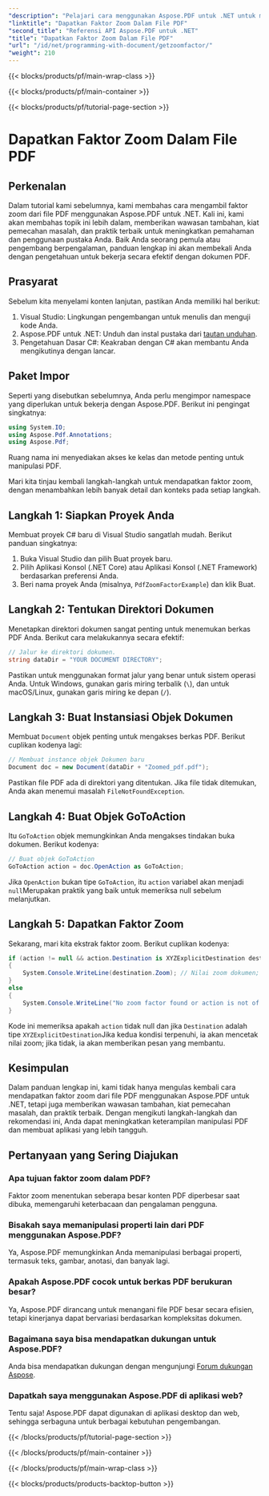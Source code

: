 ```yaml
---
"description": "Pelajari cara menggunakan Aspose.PDF untuk .NET untuk mendapatkan faktor zoom dalam file PDF dengan panduan langkah demi langkah ini."
"linktitle": "Dapatkan Faktor Zoom Dalam File PDF"
"second_title": "Referensi API Aspose.PDF untuk .NET"
"title": "Dapatkan Faktor Zoom Dalam File PDF"
"url": "/id/net/programming-with-document/getzoomfactor/"
"weight": 210
---
```


{{< blocks/products/pf/main-wrap-class >}}

{{< blocks/products/pf/main-container >}}

{{< blocks/products/pf/tutorial-page-section >}}

# Dapatkan Faktor Zoom Dalam File PDF

## Perkenalan

Dalam tutorial kami sebelumnya, kami membahas cara mengambil faktor zoom dari file PDF menggunakan Aspose.PDF untuk .NET. Kali ini, kami akan membahas topik ini lebih dalam, memberikan wawasan tambahan, kiat pemecahan masalah, dan praktik terbaik untuk meningkatkan pemahaman dan penggunaan pustaka Anda. Baik Anda seorang pemula atau pengembang berpengalaman, panduan lengkap ini akan membekali Anda dengan pengetahuan untuk bekerja secara efektif dengan dokumen PDF.

## Prasyarat

Sebelum kita menyelami konten lanjutan, pastikan Anda memiliki hal berikut:

1. Visual Studio: Lingkungan pengembangan untuk menulis dan menguji kode Anda.
2. Aspose.PDF untuk .NET: Unduh dan instal pustaka dari [tautan unduhan](https://releases.aspose.com/pdf/net/).
3. Pengetahuan Dasar C#: Keakraban dengan C# akan membantu Anda mengikutinya dengan lancar.

## Paket Impor

Seperti yang disebutkan sebelumnya, Anda perlu mengimpor namespace yang diperlukan untuk bekerja dengan Aspose.PDF. Berikut ini pengingat singkatnya:

```csharp
using System.IO;
using Aspose.Pdf.Annotations;
using Aspose.Pdf;
```

Ruang nama ini menyediakan akses ke kelas dan metode penting untuk manipulasi PDF.

Mari kita tinjau kembali langkah-langkah untuk mendapatkan faktor zoom, dengan menambahkan lebih banyak detail dan konteks pada setiap langkah.

## Langkah 1: Siapkan Proyek Anda

Membuat proyek C# baru di Visual Studio sangatlah mudah. Berikut panduan singkatnya:

1. Buka Visual Studio dan pilih Buat proyek baru.
2. Pilih Aplikasi Konsol (.NET Core) atau Aplikasi Konsol (.NET Framework) berdasarkan preferensi Anda.
3. Beri nama proyek Anda (misalnya, `PdfZoomFactorExample`) dan klik Buat.

## Langkah 2: Tentukan Direktori Dokumen

Menetapkan direktori dokumen sangat penting untuk menemukan berkas PDF Anda. Berikut cara melakukannya secara efektif:

```csharp
// Jalur ke direktori dokumen.
string dataDir = "YOUR DOCUMENT DIRECTORY";
```

Pastikan untuk menggunakan format jalur yang benar untuk sistem operasi Anda. Untuk Windows, gunakan garis miring terbalik (`\`), dan untuk macOS/Linux, gunakan garis miring ke depan (`/`).

## Langkah 3: Buat Instansiasi Objek Dokumen

Membuat `Document` objek penting untuk mengakses berkas PDF. Berikut cuplikan kodenya lagi:

```csharp
// Membuat instance objek Dokumen baru
Document doc = new Document(dataDir + "Zoomed_pdf.pdf");
```

Pastikan file PDF ada di direktori yang ditentukan. Jika file tidak ditemukan, Anda akan menemui masalah `FileNotFoundException`.

## Langkah 4: Buat Objek GoToAction

Itu `GoToAction` objek memungkinkan Anda mengakses tindakan buka dokumen. Berikut kodenya:

```csharp
// Buat objek GoToAction
GoToAction action = doc.OpenAction as GoToAction;
```

Jika `OpenAction` bukan tipe `GoToAction`, itu `action` variabel akan menjadi `null`Merupakan praktik yang baik untuk memeriksa null sebelum melanjutkan.

## Langkah 5: Dapatkan Faktor Zoom

Sekarang, mari kita ekstrak faktor zoom. Berikut cuplikan kodenya:

```csharp
if (action != null && action.Destination is XYZExplicitDestination destination)
{
    System.Console.WriteLine(destination.Zoom); // Nilai zoom dokumen;
}
else
{
    System.Console.WriteLine("No zoom factor found or action is not of type GoToAction.");
}
```

Kode ini memeriksa apakah `action` tidak null dan jika `Destination` adalah tipe `XYZExplicitDestination`Jika kedua kondisi terpenuhi, ia akan mencetak nilai zoom; jika tidak, ia akan memberikan pesan yang membantu.

## Kesimpulan

Dalam panduan lengkap ini, kami tidak hanya mengulas kembali cara mendapatkan faktor zoom dari file PDF menggunakan Aspose.PDF untuk .NET, tetapi juga memberikan wawasan tambahan, kiat pemecahan masalah, dan praktik terbaik. Dengan mengikuti langkah-langkah dan rekomendasi ini, Anda dapat meningkatkan keterampilan manipulasi PDF dan membuat aplikasi yang lebih tangguh.

## Pertanyaan yang Sering Diajukan

### Apa tujuan faktor zoom dalam PDF?
Faktor zoom menentukan seberapa besar konten PDF diperbesar saat dibuka, memengaruhi keterbacaan dan pengalaman pengguna.

### Bisakah saya memanipulasi properti lain dari PDF menggunakan Aspose.PDF?
Ya, Aspose.PDF memungkinkan Anda memanipulasi berbagai properti, termasuk teks, gambar, anotasi, dan banyak lagi.

### Apakah Aspose.PDF cocok untuk berkas PDF berukuran besar?
Ya, Aspose.PDF dirancang untuk menangani file PDF besar secara efisien, tetapi kinerjanya dapat bervariasi berdasarkan kompleksitas dokumen.

### Bagaimana saya bisa mendapatkan dukungan untuk Aspose.PDF?
Anda bisa mendapatkan dukungan dengan mengunjungi [Forum dukungan Aspose](https://forum.aspose.com/c/pdf/10).

### Dapatkah saya menggunakan Aspose.PDF di aplikasi web?
Tentu saja! Aspose.PDF dapat digunakan di aplikasi desktop dan web, sehingga serbaguna untuk berbagai kebutuhan pengembangan.

{{< /blocks/products/pf/tutorial-page-section >}}

{{< /blocks/products/pf/main-container >}}

{{< /blocks/products/pf/main-wrap-class >}}

{{< blocks/products/products-backtop-button >}}